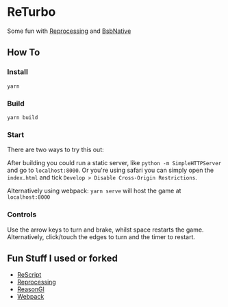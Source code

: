 # ReTurbo



Some fun with [Reprocessing](https://github.com/schmavery/reprocessing) and [BsbNative](https://github.com/bsansouci/bsb-native)

## How To
### Install
`yarn`

### Build
`yarn build`

### Start
There are two ways to try this out:

After building you could run a static server, like `python -m SimpleHTTPServer` and go to `localhost:8000`. Or you're using safari you can simply open the `index.html` and tick `Develop > Disable Cross-Origin Restrictions`.

Alternatively using webpack: `yarn serve` will host the game at `localhost:8000` 

### Controls

Use the arrow keys to turn and brake, whilst space restarts the game. Alternatively, click/touch 
the edges to turn and the timer to restart. 

## Fun Stuff I used or forked

* [ReScript](https://rescript-lang.org)
* [Reprocessing](https://github.com/schmavery/reprocessing)
* [ReasonGl](https://github.com/bsansouci/reasongl-web)
* [Webpack](https://github.com/webpack/webpack)

